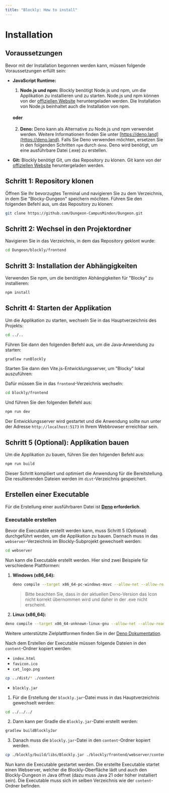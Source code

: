 ```yaml
---
title: "Blockly: How to install"
---
```


# Installation

## Voraussetzungen

Bevor mit der Installation begonnen werden kann, müssen folgende Voraussetzungen erfüllt sein:

* **JavaScript Runtime:**
  1. **Node.js und npm:** Blockly benötigt Node.js und npm, um die Applikation zu installieren und zu starten. Node.js und npm können von der [offiziellen Website](https://nodejs.org/en/) heruntergeladen werden. Die Installation von Node.js beinhaltet auch die Installation von npm.
  #### **oder**
  2. **Deno:** Deno kann als Alternative zu Node.js und npm verwendet werden. Weitere Informationen finden Sie unter [https://deno.land](https://deno.land). Falls Sie Deno verwenden möchten, ersetzen Sie in den folgenden Schritten `npm` durch `deno`.
  Deno wird benötigt, um eine ausführbare Datei (.exe) zu erstellen.


* **Git:** Blockly benötigt Git, um das Repository zu klonen. Git kann von der [offiziellen Website](https://git-scm.com/downloads) heruntergeladen werden.

## Schritt 1: Repository klonen

Öffnen Sie Ihr bevorzugtes Terminal und navigieren Sie zu dem Verzeichnis, in dem Sie "Blocky-Dungeon" speichern möchten. Führen Sie den folgenden Befehl aus, um das Repository zu klonen:

```bash
git clone https://github.com/Dungeon-CampusMinden/Dungeon.git
```

## Schritt 2: Wechsel in den Projektordner

Navigieren Sie in das Verzeichnis, in dem das Repository geklont wurde:

```bash
cd Dungeon/blockly/frontend
```

## Schritt 3: Installation der Abhängigkeiten

Verwenden Sie npm, um die benötigten Abhängigkeiten für "Blocky" zu installieren:

```bash
npm install
```

## Schritt 4: Starten der Applikation

Um die Applikation zu starten, wechseln Sie in das Hauptverzeichnis des Projekts:
```bash
cd ../..
```
Führen Sie dann den folgenden Befehl aus, um die Java-Anwendung zu starten:
```bash
gradlew runBlockly
```

Starten Sie dann den Vite.js-Entwicklungsserver, um "Blocky" lokal auszuführen:

Dafür müssen Sie in das `frontend`-Verzeichnis wechseln:
```bash
cd blockly/frontend
```
Und führen Sie den folgenden Befehl aus:
```bash
npm run dev
```

Der Entwicklungsserver wird gestartet und die Anwendung sollte nun unter der Adresse `http://localhost:5173` in Ihrem Webbrowser erreichbar sein.

## Schritt 5 (Optional): Applikation bauen

Um die Applikation zu bauen, führen Sie den folgenden Befehl aus:

```bash
npm run build
```

Dieser Schritt kompiliert und optimiert die Anwendung für die Bereitstellung. Die resultierenden Dateien werden im `dist`-Verzeichnis gespeichert.

## Erstellen einer Executable

Für die Erstellung einer ausführbaren Datei ist **[Deno](https://deno.land) erforderlich**.

### Executable erstellen

Bevor die Executable erstellt werden kann, muss Schritt 5 (Optional) durchgeführt werden, um die Applikation zu bauen. Dannach muss in das `webserver`-Verzeichnis im Blockly-Subprojekt gewechselt werden:

```bash
cd webserver
```

Nun kann die Executable erstellt werden. Hier sind zwei Beispiele für verschiedene Plattformen:

1. **Windows (x86_64):**
    ```bash
    deno compile --target x86_64-pc-windows-msvc --allow-net --allow-read --allow-run --no-npm --output blockly_x86_64.exe --icon ./content/favicon.ico webserver.ts
    ```
    > Bitte beachten Sie, dass in der aktuellen Deno-Version das Icon nicht korrekt übernommen wird und daher in der .exe nicht erscheint.

2. **Linux (x86_64):**
```bash
deno compile --target x86_64-unknown-linux-gnu --allow-net --allow-read --allow-run --no-npm --output blockly_x86_64.bin webserver.ts
```

Weitere unterstützte Zielplattformen finden Sie in der [Deno Dokumentation](https://docs.deno.com/runtime/reference/cli/compile/#supported-targets).

Nach dem Erstellen der Executable müssen folgende Dateien in den `content`-Ordner kopiert werden:
- `index.html`
- `favicon.ico`
- `cat_logo.png`
```bash
cp ../dist/* ./content
```
- `blockly.jar`
1. Für die Erstellung der `blockly.jar`-Datei muss in das Hauptverzeichnis gewechselt werden:
```bash
cd ../../../
```
2. Dann kann per Gradle die `Blockly.jar`-Datei erstellt werden:
```bash
gradlew buildBlocklyJar
```
3. Danach muss die `blockly.jar`-Datei in den `content`-Ordner kopiert werden.
```bash
cp ./blockly/build/libs/Blockly.jar ./blockly/frontend/webserver/content/blockly.jar
```

Nun kann die Executable gestartet werden. Die erstellte Executable startet einen Webserver, welcher die Blockly-Oberfläche lädt und auch den Blockly-Dungeon in Java öffnet (dazu muss Java 21 oder höher installiert sein). Die Executable muss sich im selben Verzeichnis wie der `content`-Ordner befinden.
